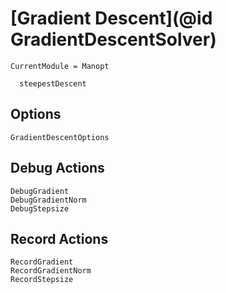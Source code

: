 # [Gradient Descent](@id GradientDescentSolver)

```@meta
CurrentModule = Manopt
```

```@docs
  steepestDescent
```

## Options

```@docs
GradientDescentOptions
```

## Debug Actions

```@docs
DebugGradient
DebugGradientNorm
DebugStepsize
```

## Record Actions

```@docs
RecordGradient
RecordGradientNorm
RecordStepsize
```
